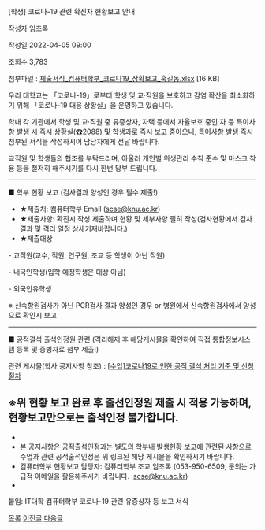 
[학생] 코로나-19 관련 확진자 현황보고 안내





작성자
임초록


작성일
2022-04-05 09:00


조회수
3,783


첨부파일 : [제출서식\_컴퓨터학부\_코로나19\_상황보고\_홍길동.xlsx](https://computer.knu.ac.kr/pack/bbs/down.php?f_name=Q0dUVllEWFdeVXBPcRYXbltIViY=&o_name=제출서식_컴퓨터학부_코로나19_상황보고_홍길동.xlsx&tbl=Site_BBS_25) [16 KB]


﻿﻿﻿﻿﻿﻿﻿﻿﻿﻿﻿﻿﻿﻿﻿﻿﻿﻿﻿﻿﻿﻿﻿﻿﻿﻿우리 대학교는 「코로나-19」로부터 학생 및 교‧직원을 보호하고 감염 확산을 최소화하기 위해 「코로나-19 대응 상황실」을 운영하고 있습니다. 

학내 각 기관에서 학생 및 교·직원 중 유증상자, 자택 등에서 자율보호 중인 자 등 특이사항 발생 시 즉시 상황실(☎2088) 및 학생과로 즉시 보고 중이오니, 특이사항 발생 즉시 첨부된 서식을 작성하시어 담당자에게 전달 바랍니다.  


  


교직원 및 학생들의 협조를 부탁드리며, 아울러 개인별 위생관리 수칙 준수 및 마스크 착용 등을 철저히 해주시기를 다시 한번 당부 드립니다.

--------------------------------------------------------------------  


■ 학부 현황 보고 (검사결과 양성인 경우 필수 제출!)

* ★제출처: 컴퓨터학부 Email (scse@knu.ac.kr)
* ★제출사항: 확진시 작성 제출하며 현황 및 세부사항 필히 작성(검사현황에서 검사결과 및 격리 일정 상세기재바랍니다.)
* ★제출대상

- 교직원(교수, 직원, 연구원, 조교 등 학생이 아닌 직원)

- 내국인학생(입학 예정학생은 대상 아님)

- 외국인유학생

※ 신속항원검사가 아닌 PCR검사 결과 양성인 경우 or 병원에서 신속항원검사에서 양성으로 확인시 보고

--------------------------------------------------------------------

■ 공적결석 출석인정원 관련 (격리해제 후 해당게시물을 확인하여 직접 통합정보시스템 등록 및 증빙자료 첨부 제출!)  


관련 게시물(학사 공지사항 참조) : [[수업]코로나19로 인한 공적 결석 처리 기준 및 신청절차](https://cse.knu.ac.kr/06_sub/02_sub_2.html?no=962&bbs_cmd=view&page=1&key=&keyfield=&category=&bbs_code=Site_BBS_26)  


※위 현황 보고 완료 후 출선인정원 제출 시 적용 가능하며, 현황보고만으로는 출석인정 불가합니다.  
--------------------------------------------------------------------

* 
* 본 공지사항은 공적출석인정과는 별도의 학부내 발생현황 보고에 관련된 사항으로 수업과 관련 공적출석인정은 위 링크된 해당 게시물을 확인하시기 바랍니다.
* 컴퓨터학부 현황보고 담당자: 컴퓨터학부 조교 임초록 (053-950-6509, 문의는 가급적 이메일을 활용해주시기 바랍니다.  scse@knu.ac.kr)
* 

붙임: IT대학 컴퓨터학부 코로나-19 관련 유증상자 등 보고 서식

  


  








[목록](https://computer.knu.ac.kr/06_sub/02_sub.html?key=&keyfield=&category=&page=1&bbs_code=Site_BBS_25)
[이전글](https://computer.knu.ac.kr/06_sub/02_sub.html?bbs_cmd=view&page=1&key=&keyfield=&category=&no=3691&bbs_code=Site_BBS_25)
[다음글](https://computer.knu.ac.kr/06_sub/02_sub.html?bbs_cmd=view&page=1&key=&keyfield=&category=&no=3693&bbs_code=Site_BBS_25)

















 